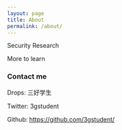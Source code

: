 ```yaml
---
layout: page
title: About
permalink: /about/
---
```


Security Research

More to learn


### Contact me

Drops:    三好学生

Twitter:  3gstudent

Github:  https://github.com/3gstudent/


